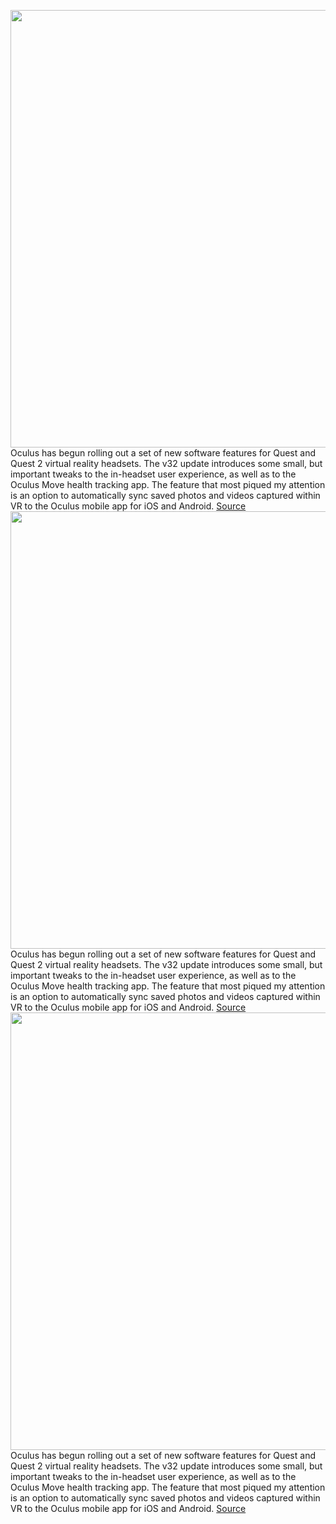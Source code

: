 <img src='https://cdn.vox-cdn.com/thumbor/O-l5HaKnhe_iFfyAA0U5nYe_qC4=/0x0:2040x1360/1200x800/filters:focal(857x517:1183x843)/cdn.vox-cdn.com/uploads/chorus_image/image/69765337/akrales_200904_4160_0390.0.0.jpg' width='700px' /><br/>
Oculus has begun rolling out a set of new software features for Quest and Quest 2 virtual reality headsets. The v32 update introduces some small, but important tweaks to the in-headset user experience, as well as to the Oculus Move health tracking app. The feature that most piqued my attention is an option to automatically sync saved photos and videos captured within VR to the Oculus mobile app for iOS and Android.
<a href='https://www.theverge.com/2021/8/23/22638155/oculus-quest-2-vr-headset-v32-update-sync-photos-videos'> Source <a/><img src='https://cdn.vox-cdn.com/thumbor/O-l5HaKnhe_iFfyAA0U5nYe_qC4=/0x0:2040x1360/1200x800/filters:focal(857x517:1183x843)/cdn.vox-cdn.com/uploads/chorus_image/image/69765337/akrales_200904_4160_0390.0.0.jpg' width='700px' /><br/>
Oculus has begun rolling out a set of new software features for Quest and Quest 2 virtual reality headsets. The v32 update introduces some small, but important tweaks to the in-headset user experience, as well as to the Oculus Move health tracking app. The feature that most piqued my attention is an option to automatically sync saved photos and videos captured within VR to the Oculus mobile app for iOS and Android.
<a href='https://www.theverge.com/2021/8/23/22638155/oculus-quest-2-vr-headset-v32-update-sync-photos-videos'> Source <a/><img src='https://cdn.vox-cdn.com/thumbor/O-l5HaKnhe_iFfyAA0U5nYe_qC4=/0x0:2040x1360/1200x800/filters:focal(857x517:1183x843)/cdn.vox-cdn.com/uploads/chorus_image/image/69765337/akrales_200904_4160_0390.0.0.jpg' width='700px' /><br/>
Oculus has begun rolling out a set of new software features for Quest and Quest 2 virtual reality headsets. The v32 update introduces some small, but important tweaks to the in-headset user experience, as well as to the Oculus Move health tracking app. The feature that most piqued my attention is an option to automatically sync saved photos and videos captured within VR to the Oculus mobile app for iOS and Android.
<a href='https://www.theverge.com/2021/8/23/22638155/oculus-quest-2-vr-headset-v32-update-sync-photos-videos'> Source <a/>